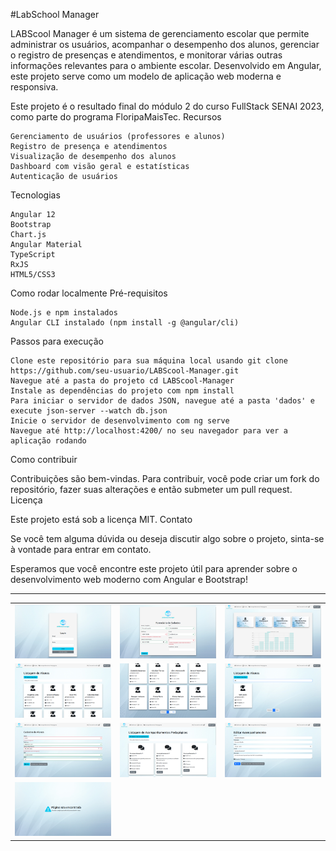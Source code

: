 #LabSchool Manager

LABScool Manager é um sistema de gerenciamento escolar que permite administrar os usuários, acompanhar o desempenho dos alunos, gerenciar o registro de presenças e atendimentos, e monitorar várias outras informações relevantes para o ambiente escolar. Desenvolvido em Angular, este projeto serve como um modelo de aplicação web moderna e responsiva.

Este projeto é o resultado final do módulo 2 do curso FullStack SENAI 2023, como parte do programa FloripaMaisTec.
Recursos

    Gerenciamento de usuários (professores e alunos)
    Registro de presença e atendimentos
    Visualização de desempenho dos alunos
    Dashboard com visão geral e estatísticas
    Autenticação de usuários

Tecnologias

    Angular 12
    Bootstrap
    Chart.js
    Angular Material
    TypeScript
    RxJS
    HTML5/CSS3

Como rodar localmente
Pré-requisitos

    Node.js e npm instalados
    Angular CLI instalado (npm install -g @angular/cli)

Passos para execução

    Clone este repositório para sua máquina local usando git clone https://github.com/seu-usuario/LABScool-Manager.git
    Navegue até a pasta do projeto cd LABScool-Manager
    Instale as dependências do projeto com npm install
    Para iniciar o servidor de dados JSON, navegue até a pasta 'dados' e execute json-server --watch db.json
    Inicie o servidor de desenvolvimento com ng serve
    Navegue até http://localhost:4200/ no seu navegador para ver a aplicação rodando

Como contribuir

Contribuições são bem-vindas. Para contribuir, você pode criar um fork do repositório, fazer suas alterações e então submeter um pull request.
Licença

Este projeto está sob a licença MIT.
Contato

Se você tem alguma dúvida ou deseja discutir algo sobre o projeto, sinta-se à vontade para entrar em contato.

Esperamos que você encontre este projeto útil para aprender sobre o desenvolvimento web moderno com Angular e Bootstrap!
 

----------------------------------------------------------------------

| | | |
|:---:|:---:|:---:|
| ![](/LABSchool_Manager/src//assets//img/layout-1.png) | ![](/LABSchool_Manager/src//assets//img/layout-2.png) | ![](/LABSchool_Manager/src//assets//img/layout-3.png) |
| ![](/LABSchool_Manager/src//assets//img/layout-4.png) | ![](/LABSchool_Manager/src//assets//img/layout-5.png) | ![](/LABSchool_Manager/src//assets//img/layout-6.png) |
| ![](/LABSchool_Manager/src//assets//img/layout-7.png) | ![](/LABSchool_Manager/src//assets//img/layout-8.png) | ![](/LABSchool_Manager/src//assets//img/layout-9.png) |
| ![](/LABSchool_Manager/src//assets//img/layout-10.png) | | |



